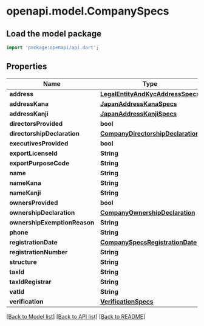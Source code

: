 # openapi.model.CompanySpecs

## Load the model package
```dart
import 'package:openapi/api.dart';
```

## Properties
Name | Type | Description | Notes
------------ | ------------- | ------------- | -------------
**address** | [**LegalEntityAndKycAddressSpecs**](LegalEntityAndKycAddressSpecs.md) |  | [optional] 
**addressKana** | [**JapanAddressKanaSpecs**](JapanAddressKanaSpecs.md) |  | [optional] 
**addressKanji** | [**JapanAddressKanjiSpecs**](JapanAddressKanjiSpecs.md) |  | [optional] 
**directorsProvided** | **bool** |  | [optional] 
**directorshipDeclaration** | [**CompanyDirectorshipDeclaration**](CompanyDirectorshipDeclaration.md) |  | [optional] 
**executivesProvided** | **bool** |  | [optional] 
**exportLicenseId** | **String** |  | [optional] 
**exportPurposeCode** | **String** |  | [optional] 
**name** | **String** |  | [optional] 
**nameKana** | **String** |  | [optional] 
**nameKanji** | **String** |  | [optional] 
**ownersProvided** | **bool** |  | [optional] 
**ownershipDeclaration** | [**CompanyOwnershipDeclaration**](CompanyOwnershipDeclaration.md) |  | [optional] 
**ownershipExemptionReason** | **String** |  | [optional] 
**phone** | **String** |  | [optional] 
**registrationDate** | [**CompanySpecsRegistrationDate**](CompanySpecsRegistrationDate.md) |  | [optional] 
**registrationNumber** | **String** |  | [optional] 
**structure** | **String** |  | [optional] 
**taxId** | **String** |  | [optional] 
**taxIdRegistrar** | **String** |  | [optional] 
**vatId** | **String** |  | [optional] 
**verification** | [**VerificationSpecs**](VerificationSpecs.md) |  | [optional] 

[[Back to Model list]](../README.md#documentation-for-models) [[Back to API list]](../README.md#documentation-for-api-endpoints) [[Back to README]](../README.md)


